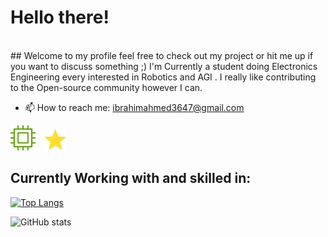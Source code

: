 # Hello there!
<br>
## Welcome to my profile feel free to check out my project or hit me up if you want to discuss something ;)
I'm Currently a student doing Electronics Engineering every interested in Robotics and AGI . I really like contributing to the Open-source community however I can. 

- 📫 How to reach me: ibrahimahmed3647@gmail.com 

<a href='https://docs.github.com/en/developers'><img src='https://raw.githubusercontent.com/acervenky/animated-github-badges/master/assets/devbadge.gif' width='40' height='40'></a> <a href='https://stars.github.com/'><img src='https://raw.githubusercontent.com/acervenky/animated-github-badges/master/assets/starbadge.gif' width='35' height='35'></a> 

## Currently Working with and skilled in:

[![Top Langs](https://github-readme-stats.vercel.app/api/top-langs/?username=Ibrahiim-Ahmed)](https://github.com/anuraghazra/github-readme-stats)

![GitHub stats](https://github-readme-stats.vercel.app/api?username=Ibrahiim-Ahmed&show_icons=true)  



